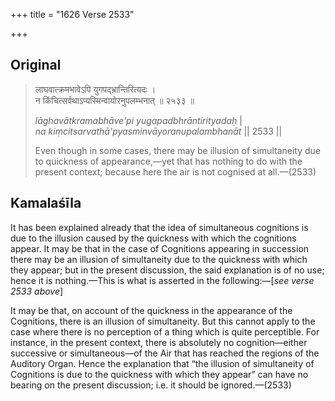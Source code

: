 +++
title = "1626 Verse 2533"

+++
## Original 
>
> लाघवात्क्रमभावेऽपि युगपद्भ्रान्तिरित्यदः ।  
> न किंचित्सर्वथाऽप्यस्मिन्वायोरनुपलम्भनात् ॥ २५३३ ॥ 
>
> *lāghavātkramabhāve'pi yugapadbhrāntirityadaḥ* \|  
> *na kiṃcitsarvathā'pyasminvāyoranupalambhanāt* \|\| 2533 \|\| 
>
> Even though in some cases, there may be illusion of simultaneity due to quickness of appearance,—yet that has nothing to do with the present context; because here the air is not cognised at all.—(2533)



## Kamalaśīla

It has been explained already that the idea of simultaneous cognitions is due to the illusion caused by the quickness with which the cognitions appear. It may be that in the case of Cognitions appearing in succession there may be an illusion of simultaneity due to the quickness with which they appear; but in the present discussion, the said explanation is of no use; hence it is nothing.—This is what is asserted in the following:—[*see verse 2533 above*]

It may be that, on account of the quickness in the appearance of the Cognitions, there is an illusion of simultaneity. But this cannot apply to the case where there is no perception of a thing which is quite perceptible. For instance, in the present context, there is absolutely no cognition—either successive or simultaneous—of the Air that has reached the regions of the Auditory Organ. Hence the explanation that “the illusion of simultaneity of Cognitions is due to the quickness with which they appear” can have no bearing on the present discussion; i.e. it should be ignored.—(2533)


